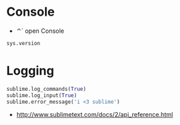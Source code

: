 # Console

- ⌃` open Console

```python
sys.version
```

# Logging

```python
sublime.log_commands(True)
sublime.log_input(True)
sublime.error_message('i <3 sublime')
```

- http://www.sublimetext.com/docs/2/api_reference.html

